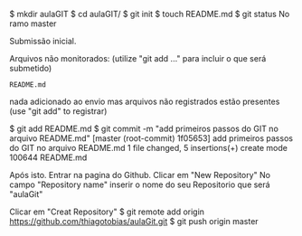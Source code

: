 $ mkdir aulaGIT
$ cd aulaGIT/
$ git init
$ touch README.md
$ git status
No ramo master

Submissão inicial.

Arquivos não monitorados:
  (utilize "git add <arquivo>..." para incluir o que será submetido)

    README.md

nada adicionado ao envio mas arquivos não registrados estão presentes (use "git add" to registrar)

$ git add README.md
$ git commit -m "add primeiros passos do GIT no arquivo  README.md"
[master (root-commit) 1f05653] add primeiros passos do GIT no arquivo  README.md
 1 file changed, 5 insertions(+)
 create mode 100644 README.md

Após isto.
Entrar na pagina do Github.
Clicar em "New Repository"
No campo "Repository name" inserir o nome do seu Repositorio que será "aulaGit"

Clicar em "Creat Repository"
$ git remote add origin https://github.com/thiagotobias/aulaGit.git
$ git push origin master
